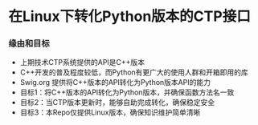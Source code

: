 # 在Linux下转化Python版本的CTP接口

### 缘由和目标

* 上期技术CTP系统提供的API是C++版本
* C++开发的普及程度较低，而Python有更广大的使用人群和开箱即用的库
* Swig.org 提供将C++版本的API转化为Python版本API的能力
* 目标1：将C++版本的API转化为Python版本，并确保函数方法名一致
* 目标2：当CTP版本更新时，能够自助完成转化，确保稳定安全
* 目标3：本Repo仅提供Linux版本，确保知识维护简单清晰
